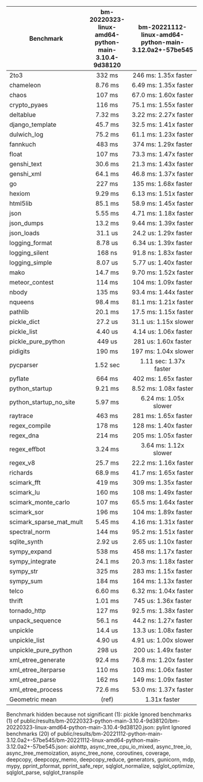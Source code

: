 | Benchmark               | bm-20220323-linux-amd64-python-main-3.10.4-9d38120 | bm-20221112-linux-amd64-python-main-3.12.0a2+-57be545 |
|-------------------------|:--------------------------------------------------:|:-----------------------------------------------------:|
| 2to3                    | 332 ms                                             | 246 ms: 1.35x faster                                  |
| chameleon               | 8.76 ms                                            | 6.49 ms: 1.35x faster                                 |
| chaos                   | 107 ms                                             | 67.0 ms: 1.60x faster                                 |
| crypto_pyaes            | 116 ms                                             | 75.1 ms: 1.55x faster                                 |
| deltablue               | 7.32 ms                                            | 3.22 ms: 2.27x faster                                 |
| django_template         | 45.7 ms                                            | 32.5 ms: 1.41x faster                                 |
| dulwich_log             | 75.2 ms                                            | 61.1 ms: 1.23x faster                                 |
| fannkuch                | 483 ms                                             | 374 ms: 1.29x faster                                  |
| float                   | 107 ms                                             | 73.3 ms: 1.47x faster                                 |
| genshi_text             | 30.6 ms                                            | 21.3 ms: 1.43x faster                                 |
| genshi_xml              | 64.1 ms                                            | 46.8 ms: 1.37x faster                                 |
| go                      | 227 ms                                             | 135 ms: 1.68x faster                                  |
| hexiom                  | 9.29 ms                                            | 6.13 ms: 1.51x faster                                 |
| html5lib                | 85.1 ms                                            | 58.9 ms: 1.45x faster                                 |
| json                    | 5.55 ms                                            | 4.71 ms: 1.18x faster                                 |
| json_dumps              | 13.2 ms                                            | 9.44 ms: 1.39x faster                                 |
| json_loads              | 31.1 us                                            | 24.2 us: 1.29x faster                                 |
| logging_format          | 8.78 us                                            | 6.34 us: 1.39x faster                                 |
| logging_silent          | 168 ns                                             | 91.8 ns: 1.83x faster                                 |
| logging_simple          | 8.07 us                                            | 5.77 us: 1.40x faster                                 |
| mako                    | 14.7 ms                                            | 9.70 ms: 1.52x faster                                 |
| meteor_contest          | 114 ms                                             | 104 ms: 1.09x faster                                  |
| nbody                   | 135 ms                                             | 93.4 ms: 1.44x faster                                 |
| nqueens                 | 98.4 ms                                            | 81.1 ms: 1.21x faster                                 |
| pathlib                 | 20.1 ms                                            | 17.5 ms: 1.15x faster                                 |
| pickle_dict             | 27.2 us                                            | 31.1 us: 1.15x slower                                 |
| pickle_list             | 4.40 us                                            | 4.14 us: 1.06x faster                                 |
| pickle_pure_python      | 449 us                                             | 281 us: 1.60x faster                                  |
| pidigits                | 190 ms                                             | 197 ms: 1.04x slower                                  |
| pycparser               | 1.52 sec                                           | 1.11 sec: 1.37x faster                                |
| pyflate                 | 664 ms                                             | 402 ms: 1.65x faster                                  |
| python_startup          | 9.21 ms                                            | 8.52 ms: 1.08x faster                                 |
| python_startup_no_site  | 5.97 ms                                            | 6.24 ms: 1.05x slower                                 |
| raytrace                | 463 ms                                             | 281 ms: 1.65x faster                                  |
| regex_compile           | 178 ms                                             | 128 ms: 1.40x faster                                  |
| regex_dna               | 214 ms                                             | 205 ms: 1.05x faster                                  |
| regex_effbot            | 3.24 ms                                            | 3.64 ms: 1.12x slower                                 |
| regex_v8                | 25.7 ms                                            | 22.2 ms: 1.16x faster                                 |
| richards                | 68.9 ms                                            | 41.7 ms: 1.65x faster                                 |
| scimark_fft             | 419 ms                                             | 309 ms: 1.35x faster                                  |
| scimark_lu              | 160 ms                                             | 108 ms: 1.49x faster                                  |
| scimark_monte_carlo     | 107 ms                                             | 65.5 ms: 1.64x faster                                 |
| scimark_sor             | 196 ms                                             | 104 ms: 1.89x faster                                  |
| scimark_sparse_mat_mult | 5.45 ms                                            | 4.16 ms: 1.31x faster                                 |
| spectral_norm           | 144 ms                                             | 95.2 ms: 1.51x faster                                 |
| sqlite_synth            | 2.92 us                                            | 2.65 us: 1.10x faster                                 |
| sympy_expand            | 538 ms                                             | 458 ms: 1.17x faster                                  |
| sympy_integrate         | 24.1 ms                                            | 20.3 ms: 1.18x faster                                 |
| sympy_str               | 325 ms                                             | 283 ms: 1.15x faster                                  |
| sympy_sum               | 184 ms                                             | 164 ms: 1.13x faster                                  |
| telco                   | 6.60 ms                                            | 6.32 ms: 1.04x faster                                 |
| thrift                  | 1.01 ms                                            | 745 us: 1.36x faster                                  |
| tornado_http            | 127 ms                                             | 92.5 ms: 1.38x faster                                 |
| unpack_sequence         | 56.1 ns                                            | 44.2 ns: 1.27x faster                                 |
| unpickle                | 14.4 us                                            | 13.3 us: 1.08x faster                                 |
| unpickle_list           | 4.90 us                                            | 4.91 us: 1.00x slower                                 |
| unpickle_pure_python    | 298 us                                             | 200 us: 1.49x faster                                  |
| xml_etree_generate      | 92.4 ms                                            | 76.8 ms: 1.20x faster                                 |
| xml_etree_iterparse     | 110 ms                                             | 103 ms: 1.06x faster                                  |
| xml_etree_parse         | 162 ms                                             | 149 ms: 1.09x faster                                  |
| xml_etree_process       | 72.6 ms                                            | 53.0 ms: 1.37x faster                                 |
| Geometric mean          | (ref)                                              | 1.31x faster                                          |

Benchmark hidden because not significant (1): pickle
Ignored benchmarks (1) of public/results/bm-20220323-python-main-3.10.4-9d38120/bm-20220323-linux-amd64-python-main-3.10.4-9d38120.json: pylint
Ignored benchmarks (20) of public/results/bm-20221112-python-main-3.12.0a2+-57be545/bm-20221112-linux-amd64-python-main-3.12.0a2+-57be545.json: aiohttp, async_tree_cpu_io_mixed, async_tree_io, async_tree_memoization, async_tree_none, coroutines, coverage, deepcopy, deepcopy_memo, deepcopy_reduce, generators, gunicorn, mdp, mypy, pprint_pformat, pprint_safe_repr, sqlglot_normalize, sqlglot_optimize, sqlglot_parse, sqlglot_transpile
